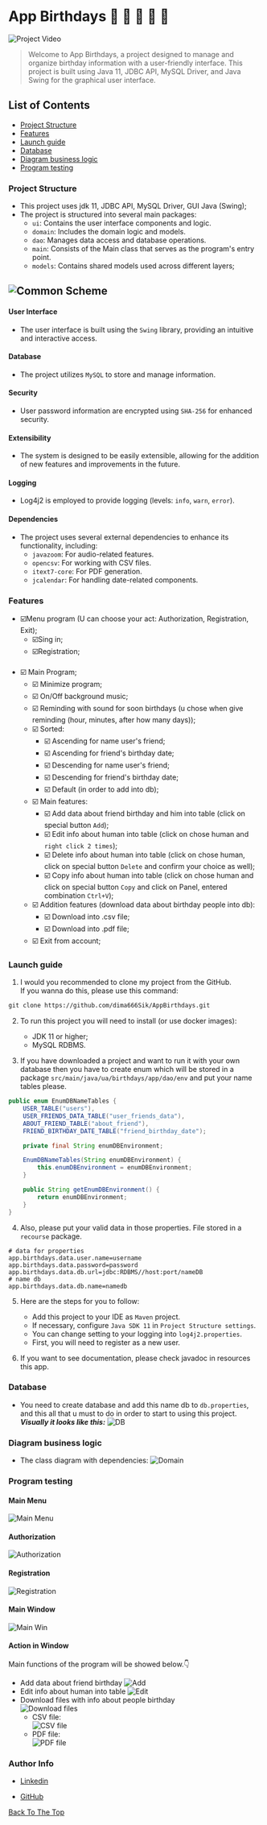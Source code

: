 # App Birthdays 🎂 🍰 🎈 🎉 🎁

![Project Video](src/main/resources/imgs_for_readme/work_app.gif)

> Welcome to App Birthdays, a project designed to manage and
> organize birthday information with a user-friendly
> interface.
> This project is built using Java 11,
> JDBC API, MySQL Driver, and Java Swing for the graphical user interface.

## List of Contents

- [Project Structure](#project-structure)
- [Features](#features)
- [Launch guide](#launch-guide)
- [Database](#database)
- [Diagram business logic](#diagram-business-logic)
- [Program testing](#program-testing)

### Project Structure

- This project uses jdk 11, JDBC API, MySQL Driver, GUI Java (Swing);
- The project is structured into several main packages:
    - `ui`: Contains the user interface components and logic.
    - `domain`: Includes the domain logic and models.
    - `dao`: Manages data access and database operations.
    - `main`: Consists of the Main class that serves as the program's entry point.
    - `models`: Contains shared models used across different layers;

![Common Scheme](src/main/resources/imgs_for_readme/common_scheme.png)
-

#### User Interface

- The user interface is built using the `Swing` library, providing an intuitive and interactive access.

#### Database

- The project utilizes `MySQL` to store and manage information.

#### Security

- User password information are encrypted using `SHA-256` for enhanced security.

#### Extensibility

- The system is designed to be easily extensible, allowing for the addition of new features and improvements in the
  future.

#### Logging

- Log4j2 is employed to provide logging (levels: `info`, `warn`, `error`).

#### Dependencies

- The project uses several external dependencies to enhance its functionality, including:
    - `javazoom`: For audio-related features.
    - `opencsv`: For working with CSV files.
    - `itext7-core`: For PDF generation.
    - `jcalendar`: For handling date-related components.

### Features

- ☑️️Menu program (U can choose your act: Authorization, Registration, Exit);
    - ☑️Sing in;
    - ☑️Registration;
      <br><br>
- ☑️ Main Program;
    - ☑️ Minimize program;
    - ☑️ On/Off background music;
    - ☑️ Reminding with sound for soon birthdays (u chose when give reminding (hour, minutes, after how many days));
    - ☑️ Sorted:
        - ☑️ Ascending for name user's friend;
        - ☑️ Ascending for friend's birthday date;
        - ☑️ Descending for name user's friend;
        - ☑️ Descending for friend's birthday date;
        - ☑️ Default (in order to add into db);
    - ☑️ Main features:
        - ☑️ Add data about friend birthday and him into table (click on special button `Add`);
        - ☑️ Edit info about human into table (click on chose human and `right click 2 times`);
        - ☑️ Delete info about human into table (click on chose human, click on special button `Delete` and confirm your
          choice as well);
        - ☑️ Copy info about human into table (click on chose human and click on special button `Copy` and click on
          Panel, entered combination `Ctrl+V`);
    - ☑️ Addition features (download data about birthday people into db):
        - ☑️ Download into .csv file;
        - ☑️ Download into .pdf file;
    - ☑️ Exit from account;

### Launch guide

1. I would you recommended to clone my project from the GitHub.
   <br> If you wanna do this, please use this command:

```md  
git clone https://github.com/dima666Sik/AppBirthdays.git
```

2. To run this project you will need to install (or use docker images):
    - JDK 11 or higher;
    - MySQL RDBMS.

3. If you have downloaded a project and want to run it with your own database then you have to create enum which will be
   stored in a package `src/main/java/ua/birthdays/app/dao/env` and put your name tables please.

```java
public enum EnumDBNameTables {
    USER_TABLE("users"),
    USER_FRIENDS_DATA_TABLE("user_friends_data"),
    ABOUT_FRIEND_TABLE("about_friend"),
    FRIEND_BIRTHDAY_DATE_TABLE("friend_birthday_date");

    private final String enumDBEnvironment;

    EnumDBNameTables(String enumDBEnvironment) {
        this.enumDBEnvironment = enumDBEnvironment;
    }

    public String getEnumDBEnvironment() {
        return enumDBEnvironment;
    }
}
```

4. Also, please put your valid data in those properties. File stored in a `recourse` package.

```properties
# data for properties
app.birthdays.data.user.name=username
app.birthdays.data.password=password
app.birthdays.data.db.url=jdbc:RDBMS//host:port/nameDB
# name db
app.birthdays.data.db.name=namedb
```

5. Here are the steps for you to follow:
    - Add this project to your IDE as `Maven` project.
    - If necessary, configure `Java SDK 11` in `Project Structure settings`.
    - You can change setting to your logging into `log4j2.properties`.
    - First, you will need to register as a new user.

6. If you want to see documentation, please check javadoc in resources this app.

### Database

- You need to create database and add this name db to `db.properties`, and this all that u must to do in order to start
  to using this project.
  <br><i><b>Visually it looks like this:</b></i>
  ![DB](src/main/resources/imgs_for_readme/database_view.png)

### Diagram business logic

- The class diagram with dependencies:
  ![Domain](src/main/resources/diagram/AppBirthdays.png)

### Program testing

#### Main Menu

![Main Menu](src/main/resources/imgs_for_readme/main_menu.png)

#### Authorization

![Authorization](src/main/resources/imgs_for_readme/auth.png)

#### Registration

![Registration](src/main/resources/imgs_for_readme/registration.png)

#### Main Window

![Main Win](src/main/resources/imgs_for_readme/main_window.png)

#### Action in Window

Main functions of the program will be showed below.👇

- Add data about friend birthday
  ![Add](src/main/resources/imgs_for_readme/add.png)
- Edit info about human into table
  ![Edit](src/main/resources/imgs_for_readme/edit.png)
- Download files with info about people birthday<br>
  ![Download files](src/main/resources/imgs_for_readme/download_files.png)
    - CSV file:<br>
      ![CSV file](src/main/resources/imgs_for_readme/CSV.png)
    - PDF file:<br>
      ![PDF file](src/main/resources/imgs_for_readme/PDF.png)

### Author Info

- [Linkedin](https://www.linkedin.com/in/dmytro-kohol-333a7a2aa/)

- [GitHub](https://github.com/dima666Sik)

[Back To The Top](#list-of-contents)